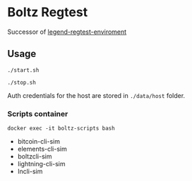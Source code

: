 # Boltz Regtest

Successor of [legend-regtest-enviroment](https://github.com/BoltzExchange/legend-regtest-enviroment)

## Usage
```
./start.sh
```

```
./stop.sh
```

Auth credentials for the host are stored in `./data/host` folder.

### Scripts container

```
docker exec -it boltz-scripts bash
```

- bitcoin-cli-sim
- elements-cli-sim
- boltzcli-sim
- lightning-cli-sim
- lncli-sim
